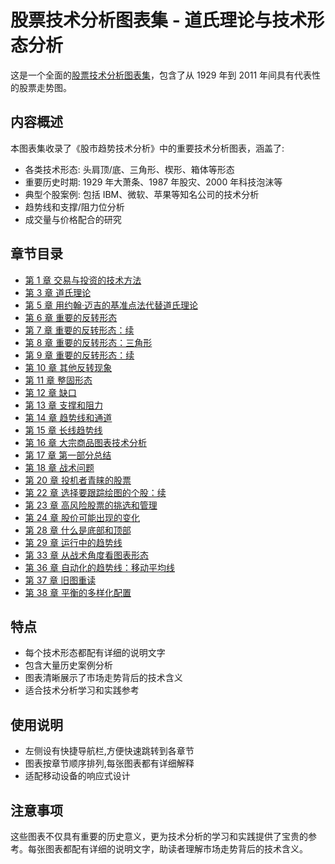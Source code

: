 # 股票技术分析图表集 - 道氏理论与技术形态分析

这是一个全面的[股票技术分析图表集](https://stockcharts.mathup.fun)，包含了从 1929 年到 2011 年间具有代表性的股票走势图。

## 内容概述

本图表集收录了《股市趋势技术分析》中的重要技术分析图表，涵盖了:

- 各类技术形态: 头肩顶/底、三角形、楔形、箱体等形态
- 重要历史时期: 1929 年大萧条、1987 年股灾、2000 年科技泡沫等
- 典型个股案例: 包括 IBM、微软、苹果等知名公司的技术分析
- 趋势线和支撑/阻力位分析
- 成交量与价格配合的研究

## 章节目录

- [第 1 章 交易与投资的技术方法](#chapter1)
- [第 3 章 道氏理论](#chapter3)
- [第 5 章 用约翰·迈吉的基准点法代替道氏理论](#chapter5)
- [第 6 章 重要的反转形态](#chapter6)
- [第 7 章 重要的反转形态：续](#chapter7)
- [第 8 章 重要的反转形态：三角形](#chapter8)
- [第 9 章 重要的反转形态：续](#chapter9)
- [第 10 章 其他反转现象](#chapter10)
- [第 11 章 整固形态](#chapter11)
- [第 12 章 缺口](#chapter12)
- [第 13 章 支撑和阻力](#chapter13)
- [第 14 章 趋势线和通道](#chapter14)
- [第 15 章 长线趋势线](#chapter15)
- [第 16 章 大宗商品图表技术分析](#chapter16)
- [第 17 章 第一部分总结](#chapter17)
- [第 18 章 战术问题](#chapter18)
- [第 20 章 投机者青睐的股票](#chapter20)
- [第 22 章 选择要跟踪绘图的个股：续](#chapter22)
- [第 23 章 高风险股票的挑选和管理](#chapter23)
- [第 24 章 股价可能出现的变化](#chapter24)
- [第 28 章 什么是底部和顶部](#chapter28)
- [第 29 章 运行中的趋势线](#chapter29)
- [第 33 章 从战术角度看图表形态](#chapter33)
- [第 36 章 自动化的趋势线：移动平均线](#chapter36)
- [第 37 章 旧图重读](#chapter37)
- [第 38 章 平衡的多样化配置](#chapter38)

## 特点

- 每个技术形态都配有详细的说明文字
- 包含大量历史案例分析
- 图表清晰展示了市场走势背后的技术含义
- 适合技术分析学习和实践参考

## 使用说明

- 左侧设有快捷导航栏,方便快速跳转到各章节
- 图表按章节顺序排列,每张图表都有详细解释
- 适配移动设备的响应式设计

## 注意事项

这些图表不仅具有重要的历史意义，更为技术分析的学习和实践提供了宝贵的参考。每张图表都配有详细的说明文字，助读者理解市场走势背后的技术含义。
